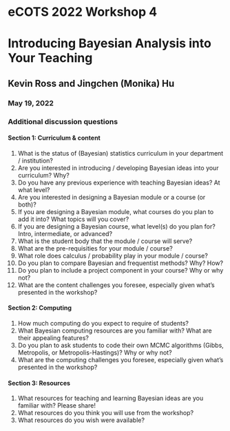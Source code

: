 # eCOTS 2022 Workshop 4
# Introducing Bayesian Analysis into Your Teaching
## Kevin Ross and Jingchen (Monika) Hu
### May 19, 2022

### Additional discussion questions 

#### Section 1: Curriculum & content

1. What is the status of (Bayesian) statistics curriculum in your department / institution?
2. Are you interested in introducing / developing Bayesian ideas into your curriculum? Why?
3. Do you have any previous experience with teaching Bayesian ideas? At what level?
4. Are you interested in designing a Bayesian module or a course (or both)?
5. If you are designing a Bayesian module, what courses do you plan to add it into? What topics will you cover?
6. If you are designing a Bayesian course, what level(s) do you plan for? Intro, intermediate, or advanced?
7. What is the student body that the module / course will serve?
8. What are the pre-requisities for your module / course?
9. What role does calculus / probability play in your module / course?
10. Do you plan to compare Bayesian and frequentist methods? Why? How?
11. Do you plan to include a project component in your course? Why or why not?
12. What are the content challenges you foresee, especially given what’s presented in the workshop?

#### Section 2: Computing

1. How much computing do you expect to require of students?
2. What Bayesian computing resources are you familiar with? What are their appealing features?
3. Do you plan to ask students to code their own MCMC algorithms (Gibbs, Metropolis, or Metropolis-Hastings)? Why or why not?
4. What are the computing challenges you foresee, especially given what’s presented in the workshop?

#### Section 3: Resources

1. What resources for teaching and learning Bayesian ideas are you familiar with? Please share!
2. What resources do you think you will use from the workshop?
3. What resources do you wish were available?
